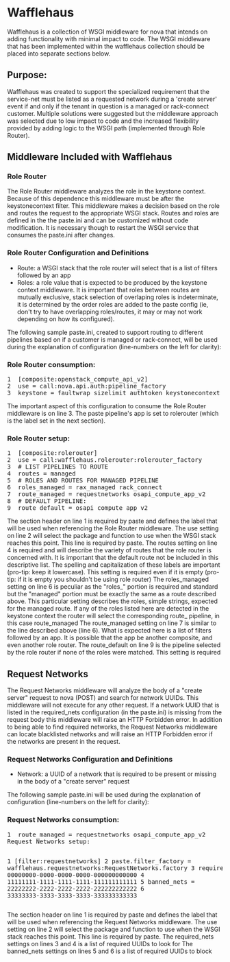 <h1>Wafflehaus</h1>
<p>
Wafflehaus is a collection of WSGI middleware for nova that intends on adding functionality with minimal impact to code. The WSGI middleware that has been implemented within the wafflehaus collection should be placed into separate sections below.
</p>

<h2>Purpose:</h2>
<p>
Wafflehaus was created to support the specialized requirement that the service-net must be listed as a requested network during a 'create server' event if and only if the tenant in question is a managed or rack-connect customer. Multiple solutions were suggested but the middleware approach was selected due to low impact to code and the increased flexibility provided by adding logic to the WSGI path (implemented through Role Router).
</p>

<h2>Middleware Included with Wafflehaus</h2>
<h3>Role Router</h3>
<p>
The Role Router middleware analyzes the role in the keystone context. Because of this dependence this middleware must be after the keystonecontext filter. This middleware makes a decision based on the role and routes the request to the appropriate WSGI stack. Routes and roles are defined in the the paste.ini and can be customized without code modification. It is necessary though to restart the WSGI service that consumes the paste.ini after changes.
</p>

<h3>Role Router Configuration and Definitions</h3>
<ul>
<li>
Route: a WSGI stack that the role router will select that is a list of filters followed by an app
</li>
<li>
Roles: a role value that is expected to be produced by the keystone context middleware. It is important that roles between routes are mutually exclusive, stack selection of overlaping roles is indeterminate, it is determined by the order roles are added to the paste config (ie, don't try to have overlapping roles/routes, it may or may not work depending on how its configured).
</li>
</ul>
<p>
The following sample paste.ini, created to support routing to different pipelines based on if a customer is managed or rack-connect, will be used during the explanation of configuration (line-numbers on the left for clarity):
</p>
<h3>
Role Router consumption:
</h3>
<pre>
1  [composite:openstack_compute_api_v2]
2  use = call:nova.api.auth:pipeline_factory
3  keystone = faultwrap sizelimit authtoken keystonecontext ratelimit rolerouter
</pre>
<p>
The important aspect of this configuration to consume the Role Router middleware is on line 3. The paste pipeline's app is set to rolerouter (which is the label set in the next section).
</p>
<h3>
Role Router setup:
</h3>
<pre>
1  [composite:rolerouter]
2  use = call:wafflehaus.rolerouter:rolerouter_factory
3  # LIST PIPELINES TO ROUTE
4  routes = managed
5  # ROLES AND ROUTES FOR MANAGED PIPELINE
6  roles_managed = rax_managed rack_connect
7  route_managed = requestnetworks osapi_compute_app_v2
8  # DEFAULT PIPELINE:
9  route_default = osapi_compute_app_v2
</pre>
<p>
The section header on line 1 is required by paste and defines the label that will be used when referencing the Role Router middleware.
The use setting on line 2 will select the package and function to use when the WSGI stack reaches this point. This line is required by paste.
The routes setting on line 4 is required and will describe the variety of routes that the role router is concerned with. It is important that the default route not be included in this descriptive list. The spelling and capitalization of these labels are important (pro-tip: keep it lowercase). This setting is required even if it is empty (pro-tip: if it is empty you shouldn't be using role router)
The roles_managed setting on line 6 is peculiar as the "roles_" portion is required and standard but the "managed" portion must be exactly the same as a route described above. This particular setting describes the roles, simple strings, expected for the managed route. If any of the roles listed here are detected in the keystone context the router will select the corresponding route_ pipeline, in this case route_managed
The route_managed setting on line 7 is similar to the line described above (line 6). What is expected here is a list of filters followed by an app. It is possible that the app be another composite, and even another role router.
The route_default on line 9 is the pipeline selected by the role router if none of the roles were matched. This setting is required
</p>
<h2>
Request Networks
</h2>
<p>
The Request Networks middleware will analyze the body of a "create server" request to nova (POST) and search for network UUIDs. This middleware will not execute for any other request. If a network UUID that is listed in the required_nets configuration (in the paste.ini) is missing from the request body this middleware will raise an HTTP Forbidden error. In addition to being able to find required networks, the Request Networks middleware can locate blacklisted networks and will raise an HTTP Forbidden error if the networks are present in the request.
</p>
<h3>
Request Networks Configuration and Definitions
</h3>
<ul>
<li>
Network: a UUID of a network that is required to be present or missing in the body of a "create server" request
</li>
</ul>
<p>
 The following sample paste.ini will be used during the explanation of configuration (line-numbers on the left for clarity):
</p>
<h3>
Request Networks consumption:
</h3>
<pre>
1  route_managed = requestnetworks osapi_compute_app_v2
Request Networks setup:

1  [filter:requestnetworks]
2  paste.filter_factory = wafflehaus.requestnetworks:RequestNetworks.factory
3  required_nets = 00000000-0000-0000-0000-000000000000
4                  11111111-1111-1111-1111-111111111111
5  banned_nets = 22222222-2222-2222-2222-222222222222
6                33333333-3333-3333-3333-333333333333
 </pre>
<p>

The section header on line 1 is required by paste and defines the label that will be used when referencing the Request Networks middleware.
The use setting on line 2 will select the package and function to use when the WSGI stack reaches this point. This line is required by paste.
The required_nets settings on lines 3 and 4 is a list of required UUIDs to look for
The banned_nets settings on lines 5 and 6 is a list of required UUIDs to block
</p>
